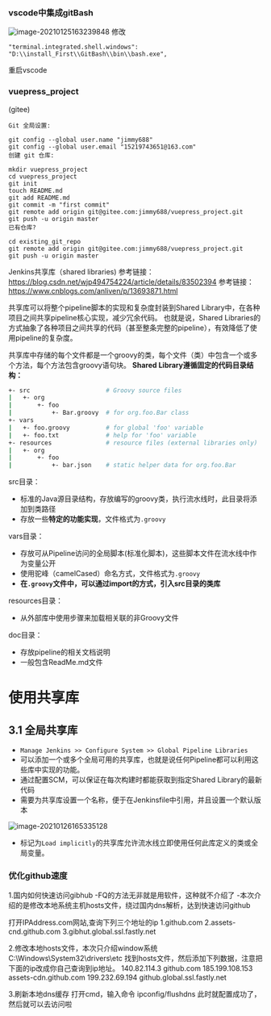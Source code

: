 ### vscode中集成gitBash

![image-20210125163239848](note.assets/image-20210125163239848.png)
修改
```
"terminal.integrated.shell.windows": "D:\\install_First\\GitBash\\bin\\bash.exe",
```

重启vscode


### vuepress_project 
(gitee)
```
Git 全局设置:

git config --global user.name "jimmy688"
git config --global user.email "15219743651@163.com"
创建 git 仓库:

mkdir vuepress_project
cd vuepress_project
git init
touch README.md
git add README.md
git commit -m "first commit"
git remote add origin git@gitee.com:jimmy688/vuepress_project.git
git push -u origin master
已有仓库?

cd existing_git_repo
git remote add origin git@gitee.com:jimmy688/vuepress_project.git
git push -u origin master
```



Jenkins共享库（shared libraries)
参考链接：https://blog.csdn.net/wjp494754224/article/details/83502394
参考链接：https://www.cnblogs.com/anliven/p/13693871.html

共享库可以将整个pipeline脚本的实现和复杂度封装到Shared Library中，在各种项目之间共享pipeline核心实现，减少冗余代码。
也就是说，Shared Libraries的方式抽象了各种项目之间共享的代码（甚至整条完整的pipeline），有效降低了使用pipeline的复杂度。

共享库中存储的每个文件都是一个groovy的类，每个文件（类）中包含一个或多个方法，每个方法包含groovy语句块。
**Shared Library遵循固定的代码目录结构：**

```sh
+- src                     # Groovy source files
|   +- org
|       +- foo
|           +- Bar.groovy  # for org.foo.Bar class
+- vars
|   +- foo.groovy          # for global 'foo' variable
|   +- foo.txt             # help for 'foo' variable
+- resources               # resource files (external libraries only)
|   +- org
|       +- foo
|           +- bar.json    # static helper data for org.foo.Bar
```

src目录：

- 标准的Java源目录结构，存放编写的groovy类，执行流水线时，此目录将添加到类路径
- 存放一些**特定的功能实现**，文件格式为`.groovy`

vars目录：

- 存放可从Pipeline访问的全局脚本(标准化脚本)，这些脚本文件在流水线中作为变量公开
- 使用驼峰（camelCased）命名方式，文件格式为`.groovy`
- **在`.groovy`文件中，可以通过import的方式，引入src目录的类库**

resources目录：

- 从外部库中使用步骤来加载相关联的非Groovy文件

doc目录：

- 存放pipeline的相关文档说明
- 一般包含ReadMe.md文件







# 使用共享库



## 3.1 全局共享库

- `Manage Jenkins >> Configure System >> Global Pipeline Libraries`
- 可以添加一个或多个全局可用的共享库，也就是说任何Pipeline都可以利用这些库中实现的功能。
- 通过配置SCM，可以保证在每次构建时都能获取到指定Shared Library的最新代码
- 需要为共享库设置一个名称，便于在Jenkinsfile中引用，并且设置一个默认版本

![image-20210126165335128](note.assets/image-20210126165335128.png)

- 标记为`Load implicitly`的共享库允许流水线立即使用任何此库定义的类或全局变量。





### 优化github速度
1.国内如何快速访问gibhub
-FQ的方法无非就是用软件，这种就不介绍了
-本次介绍的是修改本地系统主机hosts文件，绕过国内dns解析，达到快速访问github

打开IPAddress.com网站,查询下列三个地址的ip
    1.github.com
    2.assets-cnd.github.com
    3.gibhut.global.ssl.fastly.net

2.修改本地hosts文件，本次只介绍window系统
C:\Windows\System32\drivers\etc 找到hosts文件，然后添加下列数据，注意把下面的ip改成你自己查询到ip地址。
   140.82.114.3 github.com
   185.199.108.153 assets-cdn.github.com
   199.232.69.194 github.global.ssl.fastly.net

3.刷新本地dns缓存
打开cmd，输入命令 ipconfig/flushdns
此时就配置成功了，然后就可以去访问啦
